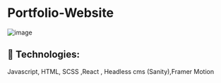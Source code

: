 # Portfolio-Website
![image](https://user-images.githubusercontent.com/107199800/204097922-0ac71257-b1b8-4981-92af-93b98fee05c1.png)

    
## 🚀 Technologies:
Javascript, HTML, SCSS ,React , Headless cms (Sanity),Framer Motion
